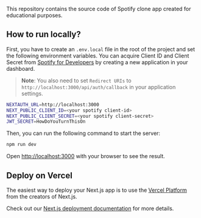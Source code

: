 This repository contains the source code of Spotify clone app created for educational purposes.

## How to run locally?

First, you have to create an `.env.local` file in the root of the project and set the following environment variables. You can acquire Client ID and Client Secret from [Spotify for Developers](https://developer.spotify.com/dashboard/) by creating a new application in your dashboard.

> **Note**: You also need to set `Redirect URIs` to `http://localhost:3000/api/auth/callback` in your application settings.



```bash
NEXTAUTH_URL=http://localhost:3000
NEXT_PUBLIC_CLIENT_ID=<your spotify client-id>
NEXT_PUBLIC_CLIENT_SECRET=<your spotify client-secret>
JWT_SECRET=HowDoYouTurnThisOn
```

Then, you can run the following command to start the server:

```bash
npm run dev
```

Open [http://localhost:3000](http://localhost:3000) with your browser to see the result.

## Deploy on Vercel

The easiest way to deploy your Next.js app is to use the [Vercel Platform](https://vercel.com/new?utm_medium=default-template&filter=next.js&utm_source=create-next-app&utm_campaign=create-next-app-readme) from the creators of Next.js.

Check out our [Next.js deployment documentation](https://nextjs.org/docs/deployment) for more details.
